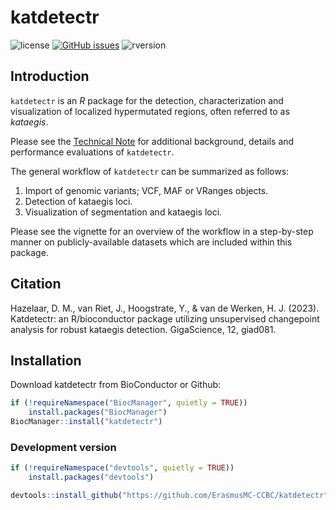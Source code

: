 # katdetectr

![license](https://img.shields.io/badge/license-GPL--3-blue.svg) [![GitHub issues](https://img.shields.io/github/issues/ErasmusMC-CCBC/katdetectr.svg)](https://github.com/ErasmusMC-CCBC/katdetectr/issues) ![rversion](https://img.shields.io/badge/R%20version-%3E4.2.0-lightgrey.svg)

## Introduction

`katdetectr` is an *R* package for the detection, characterization and visualization of localized hypermutated regions, often referred to as *kataegis*.

Please see the [Technical Note](https://academic.oup.com/gigascience/article/doi/10.1093/gigascience/giad081/7319580) for additional background, details and performance evaluations of `katdetectr`.

The general workflow of `katdetectr` can be summarized as follows:

1. Import of genomic variants; VCF, MAF or VRanges objects.
2. Detection of kataegis loci.
3. Visualization of segmentation and kataegis loci.

Please see the vignette for an overview of the workflow in a step-by-step manner on publicly-available datasets which are included within this package.

## Citation

Hazelaar, D. M., van Riet, J., Hoogstrate, Y., & van de Werken, H. J. (2023). Katdetectr: an R/bioconductor package utilizing unsupervised changepoint analysis for robust kataegis detection. GigaScience, 12, giad081.

## Installation

Download katdetectr from BioConductor or Github:
```R
if (!requireNamespace("BiocManager", quietly = TRUE))
    install.packages("BiocManager")
BiocManager::install("katdetectr")
```

### Development version

```R
if (!requireNamespace("devtools", quietly = TRUE))
    install.packages("devtools")

devtools::install_github("https://github.com/ErasmusMC-CCBC/katdetectr")
```
